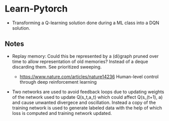 # Learn-Pytorch

- Transforming a Q-learning solution done during a ML class into a DQN solution.


## Notes

- Replay memory: Could this be represented by a (di)graph pruned over time to 
allow representation of old memories? Instead of a deque discarding them.
See prioritized sweeping. 
	- https://www.nature.com/articles/nature14236 Human-level control through deep reinforcement learning


- Two networks are used to avoid feedback loops due to updating weights of the network
used to update Q(s_t,a_t) which could affect Q(s_(t+1), a) and cause unwanted
divergece and oscillation. Instead a copy of the training network is used to generate
labeled data with the help of which loss is computed and training network updated.

